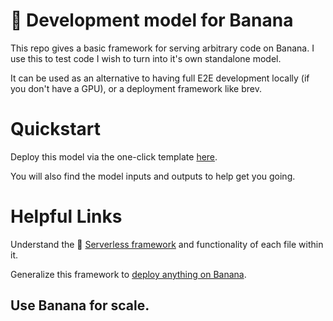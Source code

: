 
# 🍌 Development model for Banana

This repo gives a basic framework for serving arbitrary code on Banana.  I use this to test code I wish to turn into it's own standalone model.

It can be used as an alternative to having full E2E development locally (if you don't have a GPU), or a deployment framework like brev.

# Quickstart

Deploy this model via the one-click template [here](https://app.banana.dev/templates/djt/development).

You will also find the model inputs and outputs to help get you going.

# Helpful Links
Understand the 🍌 [Serverless framework](https://docs.banana.dev/banana-docs/core-concepts/inference-server/serverless-framework) and functionality of each file within it.

Generalize this framework to [deploy anything on Banana](https://docs.banana.dev/banana-docs/resources/how-to-serve-anything-on-banana).

## Use Banana for scale.
